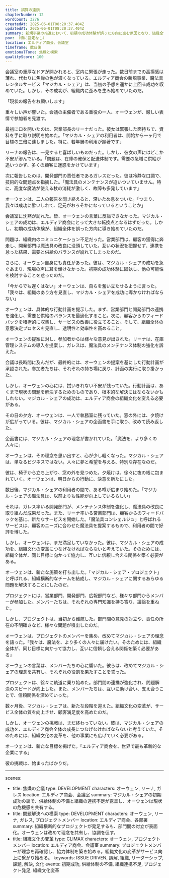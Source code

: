 ```yaml
---
title: 誤算の連鎖
chapterNumber: 12
wordCount: 3276
createdAt: 2025-06-01T08:20:37.404Z
updatedAt: 2025-06-01T08:20:37.404Z
summary: 新規事業の推進において、初期の成功体験が誤った方向に進む原因となり、組織全体に混乱をもたらす。
pov: （特に指定なし）
location: エルディア商会、会議室
timeframe: 数日後
emotionalTone: 焦燥と模索
qualityScore: 100
---
```


会議室の重厚なドアが開かれると、室内に緊張が走った。数日前までの高揚感は薄れ、代わりに焦燥の色が濃くなっている。エルディア商会の新規事業、魔法具レンタルサービス「マジカル・シェア」は、当初の予想を遥かに上回る成功を収めていた。しかし、その成功が、組織内に歪みを生み始めていたのだ。

「現状の報告をお願いします」

重々しい声が響いた。会議の主催者である重役の一人、オーウェンが、厳しい表情で参加者を見渡す。

最初に口を開いたのは、営業部長のリーナだった。彼女は緊張した面持ちで、資料を手に取り説明を始めた。「マジカル・シェアの利用者は、開始から一ヶ月で目標の三倍に達しました。特に、若年層の利用が顕著です」

リーナの報告は、一見すると喜ばしいものだった。しかし、彼女の声にはどこか不安が滲んでいる。「問題は、在庫の確保と配送体制です。需要の急増に供給が追いつかず、多くの顧客に迷惑をかけています」

次に報告したのは、開発部門の責任者であるガレスだった。彼は冷静な口調で、技術的な問題点を指摘した。「魔法具のメンテナンスが追いついていません。特に、高度な魔法が使える杖の消耗が激しく、故障も多発しています」

オーウェンは、二人の報告を聞き終えると、深いため息をついた。「つまり、我々は成功に酔いしれて、足元がおろそかになっているということか」

会議室に沈黙が訪れた。皆、オーウェンの言葉に反論できなかった。マジカル・シェアの成功は、エルディア商会にとって大きな転換点となるはずだった。しかし、初期の成功体験が、組織全体を誤った方向に導き始めていたのだ。

問題は、組織内のコミュニケーション不足だった。営業部門は、顧客の獲得に奔走し、開発部門は魔法具の改良に没頭していた。互いの状況を把握せず、連携を怠った結果、需要と供給のバランスが崩れてしまったのだ。

さらに、オーウェン自身にも責任があった。彼は、マジカル・シェアの成功を急ぐあまり、現場の声に耳を傾けなかった。初期の成功体験に固執し、他の可能性を検討することを怠ったのだ。

「今からでも遅くはない」オーウェンは、自らを奮い立たせるように言った。「我々は、組織のあり方を見直し、マジカル・シェアを成功に導かなければならない」

オーウェンは、具体的な行動計画を提示した。まず、営業部門と開発部門の連携を強化し、需要と供給のバランスを最適化すること。次に、顧客からのフィードバックを積極的に収集し、サービスの改善に役立てること。そして、組織全体の意思決定プロセスを見直し、透明性と効率性を高めること。

オーウェンの提案に対し、参加者からは様々な意見が出された。リーナは、在庫管理システムの導入を提案し、ガレスは、魔法具のメンテナンス体制の強化を訴えた。

会議は長時間に及んだが、最終的には、オーウェンの提案を基にした行動計画が承認された。参加者たちは、それぞれの持ち場に戻り、計画の実行に取り掛かった。

しかし、オーウェンの心には、拭いきれない不安が残っていた。行動計画は、あくまで現状の問題を解決するためのものであり、根本的な解決にはならないかもしれない。マジカル・シェアの成功は、エルディア商会の組織文化を変える必要がある。

その日の夕方、オーウェンは、一人で執務室に残っていた。窓の外には、夕焼けが広がっている。彼は、マジカル・シェアの企画書を手に取り、改めて読み返した。

企画書には、マジカル・シェアの理念が書かれていた。「魔法を、より多くの人々に」

オーウェンは、その理念を思い出すと、心が少し軽くなった。マジカル・シェアは、単なるビジネスではない。人々に夢と希望を与える、特別な存在なのだ。

彼は、椅子から立ち上がり、窓の外を見つめた。夕焼けは、徐々に夜の帳に包まれていく。オーウェンは、明日からの行動に、決意を新たにした。

数日後、マジカル・シェアの利用者の間で、ある噂が広まり始めた。「マジカル・シェアの魔法具は、以前よりも性能が向上しているらしい」

それは、ガレス率いる開発部門が、メンテナンス体制を強化し、魔法具の改良に取り組んだ成果だった。また、リーナ率いる営業部門は、顧客からのフィードバックを基に、新たなサービスを開始した。「魔法具コンシェルジュ」と呼ばれるサービスは、顧客のニーズに合わせた魔法具を提案するもので、利用者の間で好評を博した。

しかし、オーウェンは、まだ満足していなかった。彼は、マジカル・シェアの成功を、組織文化の変革につなげなければならないと考えていた。そのためには、組織全体が、同じ目標に向かって協力し、互いに信頼し合える関係を築く必要がある。

オーウェンは、新たな施策を打ち出した。「マジカル・シェア・プロジェクト」と呼ばれる、組織横断的なチームを結成し、マジカル・シェアに関するあらゆる問題を解決することにしたのだ。

プロジェクトには、営業部門、開発部門、広報部門など、様々な部門からメンバーが参加した。メンバーたちは、それぞれの専門知識を持ち寄り、議論を重ねた。

しかし、プロジェクトは、当初から難航した。部門間の意見の対立や、責任の所在の不明確さなど、様々な問題が噴出したのだ。

オーウェンは、プロジェクトのメンバーを集め、改めてマジカル・シェアの理念を語った。「我々は、魔法を、より多くの人々に届けたい。そのためには、組織全体が、同じ目標に向かって協力し、互いに信頼し合える関係を築く必要がある」

オーウェンの言葉は、メンバーたちの心に響いた。彼らは、改めてマジカル・シェアの理念を共有し、それぞれの役割を果たすことを誓った。

プロジェクトは、徐々に軌道に乗り始めた。部門間の連携が強化され、問題解決のスピードが向上した。また、メンバーたちは、互いに助け合い、支え合うことで、信頼関係を深めていった。

数ヶ月後、マジカル・シェアは、新たな段階を迎えた。組織文化の変革が、サービス全体の質を向上させ、顧客満足度を高めたのだ。

しかし、オーウェンの挑戦は、まだ終わっていない。彼は、マジカル・シェアの成功を、エルディア商会全体の成長につなげなければならないと考えていた。そのためには、組織文化の変革を、他の事業にも広げていく必要がある。

オーウェンは、新たな目標を掲げた。「エルディア商会を、世界で最も革新的な企業にする」

彼の挑戦は、始まったばかりだ。

---
scenes:
  - title: 焦燥の会議
    type: DEVELOPMENT
    characters: オーウェン, リーナ, ガレス
    location: エルディア商会、会議室
    summary: マジカル・シェアの初期成功の裏で、供給体制の不備と組織の連携不足が露呈し、オーウェンは現状の危機感を共有する。
  - title: 問題解決への模索
    type: DEVELOPMENT
    characters: オーウェン, リーナ, ガレス, プロジェクトメンバー
    location: エルディア商会、各部署
    summary: 組織横断的なプロジェクトが発足するも、部門間の対立が表面化。オーウェンは改めて理念を共有し、協調を促す。
  - title: 組織文化の変革
    type: CLIMAX
    characters: オーウェン, プロジェクトメンバー
    location: エルディア商会、会議室
    summary: プロジェクトメンバーが理念を再確認し、協力体制を築き始める。組織文化の変革がサービス向上に繋がり始める。
keywords: ISSUE DRIVEN, 誤解, 組織, リーダーシップ, 課題, 解決, 文化
events: 初期成功, 供給体制の不備, 組織連携不足, プロジェクト発足, 組織文化変革